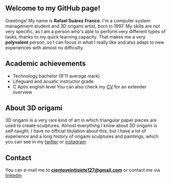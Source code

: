 
## Welcome to my GitHub page!

Greetings! My name is **Rafael Suárez Franco**. I'm a computer system management student and 3D origami artist, born in 1997. My skills are not very specific, as I am a person who's able to perform very different types of tasks, thanks to my quick learning capacity. That makes me a very 
**polyvalent** person, so I can focus in what I really like and also adapt to new experiences with almost no difficulty.

## Academic achievements
- Technology bachelor (9'11 average mark)
- Lifeguard and acuatic instructor grade
- C Aptis english level
You can also check my [CV](https://github.com/RafaelSuarezFranco/RafaelSuarezFranco.github.io/blob/master/english%20cv.pdf) for an extender overview

## About 3D origami
3D origami is a very rare kind of art in which triangular paper pieces are used to create sculptures. Almost everything I know about 3D origami is self-taught. I have no official titulation about this, but I have a lot of experience and a long history of origami sculptures and paintings, which you can see in my [twitter](https://twitter.com/search?q=%40127origamisenp&src=typd&lang=es) or [instagram](https://www.instagram.com/127_origami_senpai/?hl=es)

## Contact
You can e-mail me to **cientoveintisiete127@gmail.com** or contact me via [linkedin](https://www.linkedin.com/in/rafael-su%C3%A1rez-franco-27136b174/)
